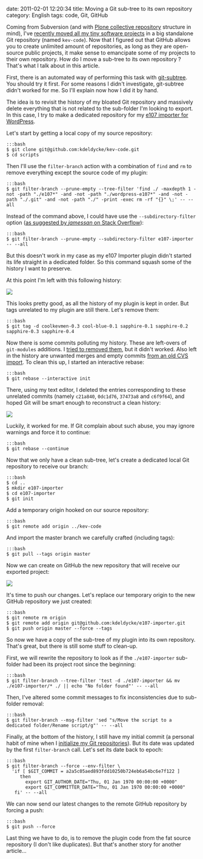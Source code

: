 date: 2011-02-01 12:20:34
title: Moving a Git sub-tree to its own repository
category: English
tags: code, Git, GitHub

Coming from Subversion (and with [Plone collective repository](http://dev.plone.org/collective/browser) structure in mind), I've [recently moved all my tiny software projects](http://kevin.deldycke.com/2010/06/git-commit-history-reconstruction/) in a big standalone Git repository (named `kev-code`). Now that I figured out that GitHub allows you to create unlimited amount of repositories, as long as they are open-source public projects, it make sense to emancipate some of my projects to their own repository. How do I move a sub-tree to its own repository ? That's what I talk about in this article.

First, there is an automated way of performing this task with [git-subtree](http://github.com/apenwarr/git-subtree). You should try it first. For some reasons I didn't investigate, git-subtree didn't worked for me. So I'll explain now how I did it by hand.

The idea is to revisit the history of my bloated Git repository and massively delete everything that is not related to the sub-folder I'm looking to export. In this case, I try to make a dedicated repository for my [e107 importer for WordPress](http://wordpress.org/extend/plugins/e107-importer/).

Let's start by getting a local copy of my source repository:

    :::bash
    $ git clone git@github.com:kdeldycke/kev-code.git
    $ cd scripts

Then I'll use the `filter-branch` action with a combination of `find` and `rm` to remove everything except the source code of my plugin:

    :::bash
    $ git filter-branch --prune-empty --tree-filter 'find ./ -maxdepth 1 -not -path "./e107*" -and -not -path "./wordpress-e107*" -and -not -path "./.git" -and -not -path "./" -print -exec rm -rf "{}" \;' -- --all

Instead of the command above, I could have use the `--subdirectory-filter` option ([as suggested by _jamessan_ on Stack Overflow](http://stackoverflow.com/questions/1662753/export-subtree-in-git-with-history/1662787#1662787)):

    :::bash
    $ git filter-branch --prune-empty --subdirectory-filter e107-importer -- --all

But this doesn't work in my case as my e107 Importer plugin didn't started its life straight in a dedicated folder. So this command squash some of the history I want to preserve.

At this point I'm left with this following history:

![](/static/uploads/2011/git-subtree-cleanup-results.png)

This looks pretty good, as all the history of my plugin is kept in order. But tags unrelated to my plugin are still there. Let's remove them:

    :::bash
    $ git tag -d coolkevmen-0.3 cool-blue-0.1 sapphire-0.1 sapphire-0.2 sapphire-0.3 sapphire-0.4

Now there is some commits polluting my history. These are left-overs of `git-modules` additions. I [tried to removed them](http://stackoverflow.com/questions/1260748/how-do-i-remove-a-git-submodule/1260982#1260982), but it didn't worked. Also left in the history are unwanted merges and empty commits [from an old CVS import](http://kevin.deldycke.com/2010/02/how-to-fork-cvs-project-git/). To clean this up, I started an interactive rebase:

    :::bash
    $ git rebase --interactive init

There, using my text editor, I deleted the entries corresponding to these unrelated commits (namely `c21a840`, `0dc1d76`, `37473a8` and `c6f9f64`), and hoped Git will be smart enough to reconstruct a clean history:

![](/static/uploads/2011/git-interactive-rebase.png)

Luckily, it worked for me. If Git complain about such abuse, you may ignore warnings and force it to continue:

    :::bash
    $ git rebase --continue

Now that we only have a clean sub-tree, let's create a dedicated local Git repository to receive our branch:

    :::bash
    $ cd ..
    $ mkdir e107-importer
    $ cd e107-importer
    $ git init

Add a temporary origin hooked on our source repository:

    :::bash
    $ git remote add origin ../kev-code

And import the master branch we carefully crafted (including tags):

    :::bash
    $ git pull --tags origin master

Now we can create on GitHub the new repository that will receive our exported project:

![](/static/uploads/2011/github-new-repository-form.png)

It's time to push our changes. Let's replace our temporary origin to the new GitHub repository we just created:

    :::bash
    $ git remote rm origin
    $ git remote add origin git@github.com:kdeldycke/e107-importer.git
    $ git push origin master --force --tags

So now we have a copy of the sub-tree of my plugin into its own repository. That's great, but there is still some stuff to clean-up.

First, we will rewrite the repository to look as if the `./e107-importer` sub-folder had been its project root since the beginning:

    :::bash
    $ git filter-branch --tree-filter 'test -d ./e107-importer && mv ./e107-importer/* ./ || echo "No folder found"' -- --all

Then, I've altered some commit messages to fix inconsistencies due to sub-folder removal:

    :::bash
    $ git filter-branch --msg-filter 'sed "s/Move the script to a dedicated folder/Rename script/g"' -- --all

Finally, at the bottom of the history, I still have my initial commit (a personal habit of mine when I [initialize my Git repositories](http://kevin.deldycke.com/2010/05/initialize-git-repositories/)). But its date was updated by the first `filter-branch` call. Let's set its date back to epoch:

    :::bash
    $ git filter-branch --force --env-filter \
      'if [ $GIT_COMMIT = a2a5c05aed893fdd10250b724eb6a54bc6e7f122 ]
         then
           export GIT_AUTHOR_DATE="Thu, 01 Jan 1970 00:00:00 +0000"
           export GIT_COMMITTER_DATE="Thu, 01 Jan 1970 00:00:00 +0000"
       fi' -- --all

We can now send our latest changes to the remote GitHub repository by forcing a push:

    :::bash
    $ git push --force

Last thing we have to do, is to remove the plugin code from the fat source repository (I don't like duplicates). But that's another story for another article...
